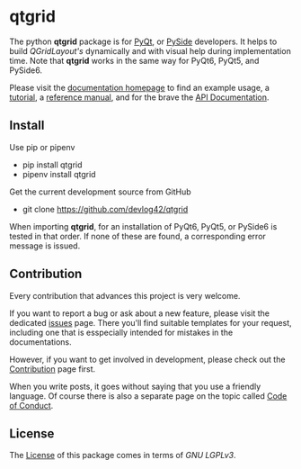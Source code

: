 # qtgrid

[1]:  https://www.riverbankcomputing.com/software/pyqt/     "PyQt"
[2]:  https://www.qt.io/qt-for-python                       "PySide6"
[3]:  https://devlog42.github.io/qtgrid/reference/          "Reference Manual"
[4]:  https://devlog42.github.io/qtgrid/tutorial/           "qtgrid Tutorial"
[5]:  https://github.com/devlog42/repo-skeleton/issues      "Issues Page"
[6]:  https://devlog42.github.io/qtgrid/api/                "API Documentation"
[7]:  https://github.com/devlog42/qtgrid/blob/main/.github/CONTRIBUTING.md    "Contributing"
[8]:  https://github.com/devlog42/qtgrid/blob/main/.github/CODE_OF_CONDUCT.md "Code of Conduct"
[9]:  https://devlog42.github.io/qtgrid                     "Documentation Homepage"
[10]: https://github.com/devlog42/qtgrid/blob/main/LICENSE  "License"

The python **qtgrid** package is for [PyQt][1], or [PySide][2] developers. It helps to build *QGridLayout's* dynamically and with visual help during implementation time. Note that **qtgrid** works in the same way for PyQt6, PyQt5, and PySide6.

Please visit the [documentation homepage][9] to find an example usage, a [tutorial][4], a [reference manual][3], and for the brave the [API Documentation][6].

## Install

Use pip or pipenv

- pip install qtgrid
- pipenv install qtgrid

Get the current development source from GitHub

- git clone https://github.com/devlog42/qtgrid

When importing **qtgrid**, for an installation of PyQt6, PyQt5, or PySide6 is tested in that order.
If none of these are found, a corresponding error message is issued.

## Contribution

Every contribution that advances this project is very welcome.

If you want to report a bug or ask about a new feature, please visit the dedicated [issues][5] page. There you'll find suitable templates for your request, including one that is esspecially intended for mistakes in the documentations.

However, if you want to get involved in development, please check out the [Contribution][7] page first.

When you write posts, it goes without saying that you use a friendly language. Of course there is also a separate page on the topic called [Code of Conduct][8].

## License

The [License][10] of this package comes in terms of *GNU LGPLv3*.
